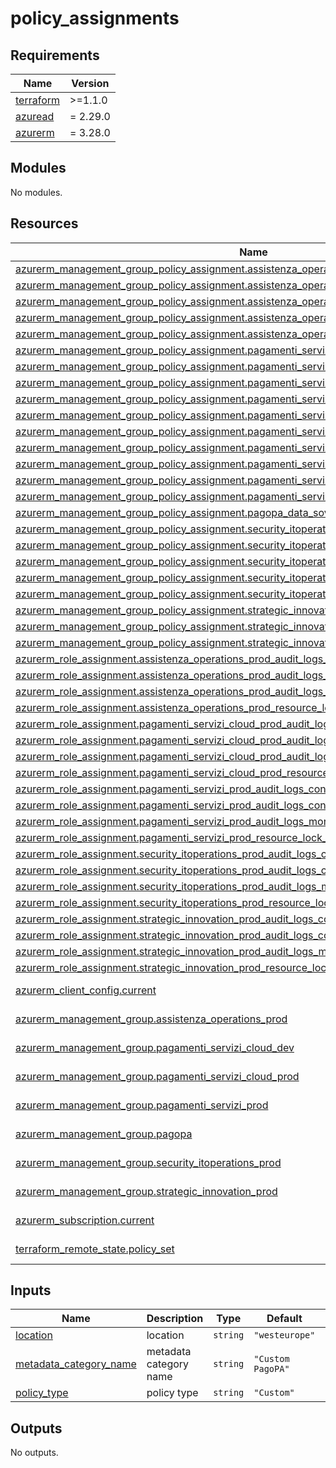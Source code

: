 # policy_assignments

<!-- BEGINNING OF PRE-COMMIT-TERRAFORM DOCS HOOK -->
## Requirements

| Name | Version |
|------|---------|
| <a name="requirement_terraform"></a> [terraform](#requirement\_terraform) | >=1.1.0 |
| <a name="requirement_azuread"></a> [azuread](#requirement\_azuread) | = 2.29.0 |
| <a name="requirement_azurerm"></a> [azurerm](#requirement\_azurerm) | = 3.28.0 |

## Modules

No modules.

## Resources

| Name | Type |
|------|------|
| [azurerm_management_group_policy_assignment.assistenza_operations_prod_application_gateway](https://registry.terraform.io/providers/hashicorp/azurerm/3.28.0/docs/resources/management_group_policy_assignment) | resource |
| [azurerm_management_group_policy_assignment.assistenza_operations_prod_audit_logs](https://registry.terraform.io/providers/hashicorp/azurerm/3.28.0/docs/resources/management_group_policy_assignment) | resource |
| [azurerm_management_group_policy_assignment.assistenza_operations_prod_iso_27001_2013](https://registry.terraform.io/providers/hashicorp/azurerm/3.28.0/docs/resources/management_group_policy_assignment) | resource |
| [azurerm_management_group_policy_assignment.assistenza_operations_prod_resource_lock](https://registry.terraform.io/providers/hashicorp/azurerm/3.28.0/docs/resources/management_group_policy_assignment) | resource |
| [azurerm_management_group_policy_assignment.assistenza_operations_prod_storage_account](https://registry.terraform.io/providers/hashicorp/azurerm/3.28.0/docs/resources/management_group_policy_assignment) | resource |
| [azurerm_management_group_policy_assignment.pagamenti_servizi_cloud_prod_application_gateway](https://registry.terraform.io/providers/hashicorp/azurerm/3.28.0/docs/resources/management_group_policy_assignment) | resource |
| [azurerm_management_group_policy_assignment.pagamenti_servizi_cloud_prod_audit_logs](https://registry.terraform.io/providers/hashicorp/azurerm/3.28.0/docs/resources/management_group_policy_assignment) | resource |
| [azurerm_management_group_policy_assignment.pagamenti_servizi_cloud_prod_iso_27001_2013](https://registry.terraform.io/providers/hashicorp/azurerm/3.28.0/docs/resources/management_group_policy_assignment) | resource |
| [azurerm_management_group_policy_assignment.pagamenti_servizi_cloud_prod_resource_lock](https://registry.terraform.io/providers/hashicorp/azurerm/3.28.0/docs/resources/management_group_policy_assignment) | resource |
| [azurerm_management_group_policy_assignment.pagamenti_servizi_cloud_prod_storage_account](https://registry.terraform.io/providers/hashicorp/azurerm/3.28.0/docs/resources/management_group_policy_assignment) | resource |
| [azurerm_management_group_policy_assignment.pagamenti_servizi_prod_application_gateway](https://registry.terraform.io/providers/hashicorp/azurerm/3.28.0/docs/resources/management_group_policy_assignment) | resource |
| [azurerm_management_group_policy_assignment.pagamenti_servizi_prod_audit_logs](https://registry.terraform.io/providers/hashicorp/azurerm/3.28.0/docs/resources/management_group_policy_assignment) | resource |
| [azurerm_management_group_policy_assignment.pagamenti_servizi_prod_iso_27001_2013](https://registry.terraform.io/providers/hashicorp/azurerm/3.28.0/docs/resources/management_group_policy_assignment) | resource |
| [azurerm_management_group_policy_assignment.pagamenti_servizi_prod_resource_lock](https://registry.terraform.io/providers/hashicorp/azurerm/3.28.0/docs/resources/management_group_policy_assignment) | resource |
| [azurerm_management_group_policy_assignment.pagamenti_servizi_prod_storage_account](https://registry.terraform.io/providers/hashicorp/azurerm/3.28.0/docs/resources/management_group_policy_assignment) | resource |
| [azurerm_management_group_policy_assignment.pagopa_data_sovereignty_eu](https://registry.terraform.io/providers/hashicorp/azurerm/3.28.0/docs/resources/management_group_policy_assignment) | resource |
| [azurerm_management_group_policy_assignment.security_itoperations_prod_application_gateway](https://registry.terraform.io/providers/hashicorp/azurerm/3.28.0/docs/resources/management_group_policy_assignment) | resource |
| [azurerm_management_group_policy_assignment.security_itoperations_prod_audit_logs](https://registry.terraform.io/providers/hashicorp/azurerm/3.28.0/docs/resources/management_group_policy_assignment) | resource |
| [azurerm_management_group_policy_assignment.security_itoperations_prod_iso_27001_2013](https://registry.terraform.io/providers/hashicorp/azurerm/3.28.0/docs/resources/management_group_policy_assignment) | resource |
| [azurerm_management_group_policy_assignment.security_itoperations_prod_resource_lock](https://registry.terraform.io/providers/hashicorp/azurerm/3.28.0/docs/resources/management_group_policy_assignment) | resource |
| [azurerm_management_group_policy_assignment.security_itoperations_prod_storage_account](https://registry.terraform.io/providers/hashicorp/azurerm/3.28.0/docs/resources/management_group_policy_assignment) | resource |
| [azurerm_management_group_policy_assignment.strategic_innovation_prod_audit_logs](https://registry.terraform.io/providers/hashicorp/azurerm/3.28.0/docs/resources/management_group_policy_assignment) | resource |
| [azurerm_management_group_policy_assignment.strategic_innovation_prod_iso_27001_2013](https://registry.terraform.io/providers/hashicorp/azurerm/3.28.0/docs/resources/management_group_policy_assignment) | resource |
| [azurerm_management_group_policy_assignment.strategic_innovation_prod_resource_lock](https://registry.terraform.io/providers/hashicorp/azurerm/3.28.0/docs/resources/management_group_policy_assignment) | resource |
| [azurerm_role_assignment.assistenza_operations_prod_audit_logs_contributor_log_analytics](https://registry.terraform.io/providers/hashicorp/azurerm/3.28.0/docs/resources/role_assignment) | resource |
| [azurerm_role_assignment.assistenza_operations_prod_audit_logs_contributor_storage_westeurope](https://registry.terraform.io/providers/hashicorp/azurerm/3.28.0/docs/resources/role_assignment) | resource |
| [azurerm_role_assignment.assistenza_operations_prod_audit_logs_monitoring_contributor](https://registry.terraform.io/providers/hashicorp/azurerm/3.28.0/docs/resources/role_assignment) | resource |
| [azurerm_role_assignment.assistenza_operations_prod_resource_lock_contributor](https://registry.terraform.io/providers/hashicorp/azurerm/3.28.0/docs/resources/role_assignment) | resource |
| [azurerm_role_assignment.pagamenti_servizi_cloud_prod_audit_logs_contributor_log_analytics](https://registry.terraform.io/providers/hashicorp/azurerm/3.28.0/docs/resources/role_assignment) | resource |
| [azurerm_role_assignment.pagamenti_servizi_cloud_prod_audit_logs_contributor_storage_westeurope](https://registry.terraform.io/providers/hashicorp/azurerm/3.28.0/docs/resources/role_assignment) | resource |
| [azurerm_role_assignment.pagamenti_servizi_cloud_prod_audit_logs_monitoring_contributor](https://registry.terraform.io/providers/hashicorp/azurerm/3.28.0/docs/resources/role_assignment) | resource |
| [azurerm_role_assignment.pagamenti_servizi_cloud_prod_resource_lock_contributor](https://registry.terraform.io/providers/hashicorp/azurerm/3.28.0/docs/resources/role_assignment) | resource |
| [azurerm_role_assignment.pagamenti_servizi_prod_audit_logs_contributor_log_analytics](https://registry.terraform.io/providers/hashicorp/azurerm/3.28.0/docs/resources/role_assignment) | resource |
| [azurerm_role_assignment.pagamenti_servizi_prod_audit_logs_contributor_storage_westeurope](https://registry.terraform.io/providers/hashicorp/azurerm/3.28.0/docs/resources/role_assignment) | resource |
| [azurerm_role_assignment.pagamenti_servizi_prod_audit_logs_monitoring_contributor](https://registry.terraform.io/providers/hashicorp/azurerm/3.28.0/docs/resources/role_assignment) | resource |
| [azurerm_role_assignment.pagamenti_servizi_prod_resource_lock_contributor](https://registry.terraform.io/providers/hashicorp/azurerm/3.28.0/docs/resources/role_assignment) | resource |
| [azurerm_role_assignment.security_itoperations_prod_audit_logs_contributor_log_analytics](https://registry.terraform.io/providers/hashicorp/azurerm/3.28.0/docs/resources/role_assignment) | resource |
| [azurerm_role_assignment.security_itoperations_prod_audit_logs_contributor_storage_westeurope](https://registry.terraform.io/providers/hashicorp/azurerm/3.28.0/docs/resources/role_assignment) | resource |
| [azurerm_role_assignment.security_itoperations_prod_audit_logs_monitoring_contributor](https://registry.terraform.io/providers/hashicorp/azurerm/3.28.0/docs/resources/role_assignment) | resource |
| [azurerm_role_assignment.security_itoperations_prod_resource_lock_contributor](https://registry.terraform.io/providers/hashicorp/azurerm/3.28.0/docs/resources/role_assignment) | resource |
| [azurerm_role_assignment.strategic_innovation_prod_audit_logs_contributor_log_analytics](https://registry.terraform.io/providers/hashicorp/azurerm/3.28.0/docs/resources/role_assignment) | resource |
| [azurerm_role_assignment.strategic_innovation_prod_audit_logs_contributor_storage_westeurope](https://registry.terraform.io/providers/hashicorp/azurerm/3.28.0/docs/resources/role_assignment) | resource |
| [azurerm_role_assignment.strategic_innovation_prod_audit_logs_monitoring_contributor](https://registry.terraform.io/providers/hashicorp/azurerm/3.28.0/docs/resources/role_assignment) | resource |
| [azurerm_role_assignment.strategic_innovation_prod_resource_lock_contributor](https://registry.terraform.io/providers/hashicorp/azurerm/3.28.0/docs/resources/role_assignment) | resource |
| [azurerm_client_config.current](https://registry.terraform.io/providers/hashicorp/azurerm/3.28.0/docs/data-sources/client_config) | data source |
| [azurerm_management_group.assistenza_operations_prod](https://registry.terraform.io/providers/hashicorp/azurerm/3.28.0/docs/data-sources/management_group) | data source |
| [azurerm_management_group.pagamenti_servizi_cloud_dev](https://registry.terraform.io/providers/hashicorp/azurerm/3.28.0/docs/data-sources/management_group) | data source |
| [azurerm_management_group.pagamenti_servizi_cloud_prod](https://registry.terraform.io/providers/hashicorp/azurerm/3.28.0/docs/data-sources/management_group) | data source |
| [azurerm_management_group.pagamenti_servizi_prod](https://registry.terraform.io/providers/hashicorp/azurerm/3.28.0/docs/data-sources/management_group) | data source |
| [azurerm_management_group.pagopa](https://registry.terraform.io/providers/hashicorp/azurerm/3.28.0/docs/data-sources/management_group) | data source |
| [azurerm_management_group.security_itoperations_prod](https://registry.terraform.io/providers/hashicorp/azurerm/3.28.0/docs/data-sources/management_group) | data source |
| [azurerm_management_group.strategic_innovation_prod](https://registry.terraform.io/providers/hashicorp/azurerm/3.28.0/docs/data-sources/management_group) | data source |
| [azurerm_subscription.current](https://registry.terraform.io/providers/hashicorp/azurerm/3.28.0/docs/data-sources/subscription) | data source |
| [terraform_remote_state.policy_set](https://registry.terraform.io/providers/hashicorp/terraform/latest/docs/data-sources/remote_state) | data source |

## Inputs

| Name | Description | Type | Default | Required |
|------|-------------|------|---------|:--------:|
| <a name="input_location"></a> [location](#input\_location) | location | `string` | `"westeurope"` | no |
| <a name="input_metadata_category_name"></a> [metadata\_category\_name](#input\_metadata\_category\_name) | metadata category name | `string` | `"Custom PagoPA"` | no |
| <a name="input_policy_type"></a> [policy\_type](#input\_policy\_type) | policy type | `string` | `"Custom"` | no |

## Outputs

No outputs.
<!-- END OF PRE-COMMIT-TERRAFORM DOCS HOOK -->
